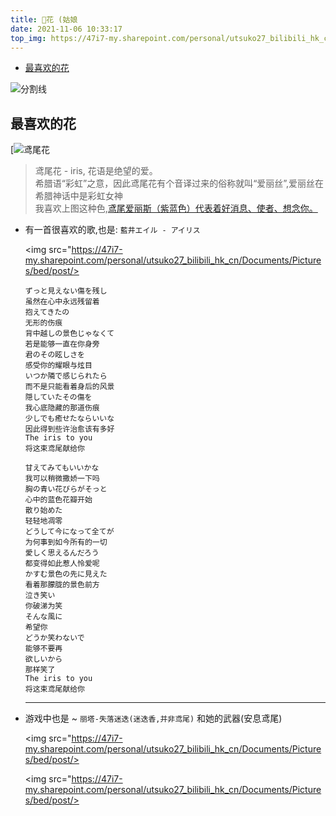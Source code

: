 ```yaml
---
title: 🌈花 (姑娘
date: 2021-11-06 10:33:17
top_img: https://47i7-my.sharepoint.com/personal/utsuko27_bilibili_hk_cn/Documents/Pictures/bed/post/eKpO7sHWPLXkGvr.png
---
```


<!--
 * @?: *********************************************************************
 * @Author: Weidows
 * @LastEditors: Weidows
 * @LastEditTime: 2021-11-09 22:23:50
 * @FilePath: \Blog-private\source\gallery\Private\花.md
 * @Description:
 * @!: *********************************************************************
-->

- [最喜欢的花](#最喜欢的花)

![分割线](https://cdn.jsdelivr.net/gh/Weidows/Images/img/divider.png)

## 最喜欢的花

[![鸢尾花](https://47i7-my.sharepoint.com/personal/utsuko27_bilibili_hk_cn/Documents/Pictures/bed/post/search?view=detailV2&ccid=N%2bY7B7hr&id=5DB9EC39392F723E2F8A82F351A4430135C0934B&thid=OIP.N-Y7B7hrgdWEwLmt16btNwHaE_&mediaurl=https%3a%2f%2fd2v9opmik2a3uk.cloudfront.net%2fuploads%2f2015%2f08%2f26135930%2f6658cf00a1f9fe9ed08c35cab98694c5.jpg&exph=674&expw=1000&q=iris%e8%8a%b1&simid=608039615477546930&FORM=IRPRST&ck=F70CA76CF965C2225F2AA0B28A7C2B75&selectedIndex=3)

> 鸢尾花 - iris, 花语是绝望的爱。\
> 希腊语“彩虹”之意，因此鸢尾花有个音译过来的俗称就叫“爱丽丝”,爱丽丝在希腊神话中是彩虹女神\
> 我喜欢上图这种色,[鸢尾爱丽斯（紫蓝色）代表着好消息、使者、想念你。](https://huayu.huabaike.com/default.php/Home/Encyclopedia/content/i/770)

- 有一首很喜欢的歌,也是: `藍井エイル - アイリス`

  <img src="https://47i7-my.sharepoint.com/personal/utsuko27_bilibili_hk_cn/Documents/Pictures/bed/post/>

  ```
  ずっと見えない傷を残し
  虽然在心中永远残留着
  抱えてきたの
  无形的伤痕
  背中越しの景色じゃなくて
  若是能够一直在你身旁
  君のその眩しさを
  感受你的耀眼与炫目
  いつか隣で感じられたら
  而不是只能看着身后的风景
  隠していたその傷を
  我心底隐藏的那道伤痕
  少しでも癒せたならいいな
  因此得到些许治愈该有多好
  The iris to you
  将这束鸢尾献给你

  甘えてみてもいいかな
  我可以稍微撒娇一下吗
  胸の青い花びらがそっと
  心中的蓝色花瓣开始
  散り始めた
  轻轻地凋零
  どうして今になって全てが
  为何事到如今所有的一切
  愛しく思えるんだろう
  都变得如此惹人怜爱呢
  かすむ景色の先に見えた
  看着那朦胧的景色前方
  泣き笑い
  你破涕为笑
  そんな風に
  希望你
  どうか笑わないで
  能够不要再
  欲しいから
  那样笑了
  The iris to you
  将这束鸢尾献给你
  ```

  ***

- 游戏中也是 ~ `丽塔-失落迷迭(迷迭香,并非鸢尾)` 和她的武器(安息鸢尾)

  <img src="https://47i7-my.sharepoint.com/personal/utsuko27_bilibili_hk_cn/Documents/Pictures/bed/post/>

  <img src="https://47i7-my.sharepoint.com/personal/utsuko27_bilibili_hk_cn/Documents/Pictures/bed/post/>

